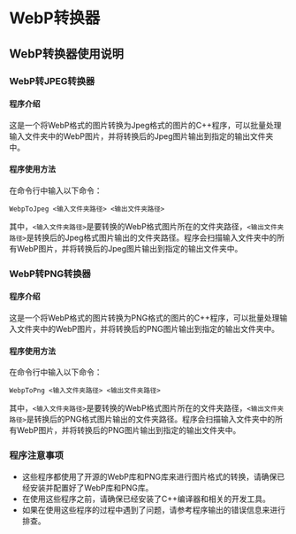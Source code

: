 # WebP转换器

## WebP转换器使用说明

### WebP转JPEG转换器

#### 程序介绍

这是一个将WebP格式的图片转换为Jpeg格式的图片的C++程序，可以批量处理输入文件夹中的WebP图片，并将转换后的Jpeg图片输出到指定的输出文件夹中。

#### 程序使用方法

在命令行中输入以下命令：

```
WebpToJpeg <输入文件夹路径> <输出文件夹路径>
```

其中，`<输入文件夹路径>`是要转换的WebP格式图片所在的文件夹路径，`<输出文件夹路径>`是转换后的Jpeg格式图片输出的文件夹路径。程序会扫描输入文件夹中的所有WebP图片，并将转换后的Jpeg图片输出到指定的输出文件夹中。

### WebP转PNG转换器

#### 程序介绍

这是一个将WebP格式的图片转换为PNG格式的图片的C++程序，可以批量处理输入文件夹中的WebP图片，并将转换后的PNG图片输出到指定的输出文件夹中。

#### 程序使用方法

在命令行中输入以下命令：

```
WebpToPng <输入文件夹路径> <输出文件夹路径>
```

其中，`<输入文件夹路径>`是要转换的WebP格式图片所在的文件夹路径，`<输出文件夹路径>`是转换后的PNG格式图片输出的文件夹路径。程序会扫描输入文件夹中的所有WebP图片，并将转换后的PNG图片输出到指定的输出文件夹中。

### 程序注意事项

- 这些程序都使用了开源的WebP库和PNG库来进行图片格式的转换，请确保已经安装并配置好了WebP库和PNG库。
- 在使用这些程序之前，请确保已经安装了C++编译器和相关的开发工具。
- 如果在使用这些程序的过程中遇到了问题，请参考程序输出的错误信息来进行排查。
